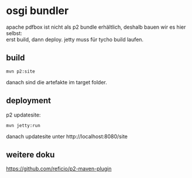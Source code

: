 # osgi bundler
apache pdfbox ist nicht als p2 bundle erhältlich, deshalb bauen wir es hier selbst:  
erst build, dann deploy. jetty muss für tycho build laufen.

## build
```
mvn p2:site
```

danach sind die artefakte im target folder.

## deployment
p2 updatesite:
```
mvn jetty:run
```

danach updatesite unter http://localhost:8080/site


## weitere doku

https://github.com/reficio/p2-maven-plugin